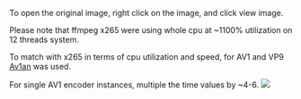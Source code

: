 To open the original image, right click on the image, and click view image.

Please note that ffmpeg x265 were using whole cpu at ~1100% utilization on 12 threads system.

To match with x265 in terms of cpu utilization and speed, for AV1 and VP9 [Av1an](https://github.com/master-of-zen/Av1an) was used.

For single AV1 encoder instances, multiple the time values by ~4-6.
![](https://github.com/master-of-zen/AV1-benchmarks/blob/master/07.05.2020%20AOM%20VP9%20X265%20/plot.png?raw=true)
